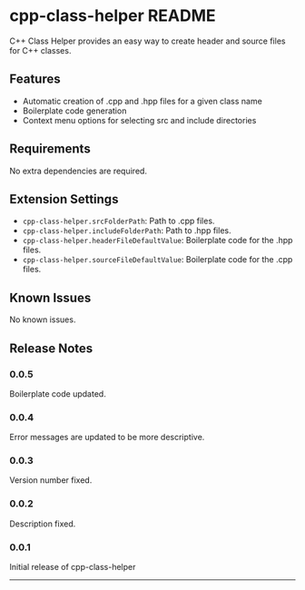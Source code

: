 # cpp-class-helper README

C++ Class Helper provides an easy way to create header and source files for C++ classes.

## Features

- Automatic creation of .cpp and .hpp files for a given class name
- Boilerplate code generation
- Context menu options for selecting src and include directories 

## Requirements

No extra dependencies are required.

## Extension Settings

* `cpp-class-helper.srcFolderPath`: Path to .cpp files.
* `cpp-class-helper.includeFolderPath`: Path to .hpp files.
* `cpp-class-helper.headerFileDefaultValue`: Boilerplate code for the .hpp files.
* `cpp-class-helper.sourceFileDefaultValue`: Boilerplate code for the .cpp files.

## Known Issues

No known issues.

## Release Notes

### 0.0.5
Boilerplate code updated.

### 0.0.4
Error messages are updated to be more descriptive.

### 0.0.3
Version number fixed.

### 0.0.2
Description fixed.

### 0.0.1
Initial release of cpp-class-helper

-----------------------------------------------------------------------------------------------------------

